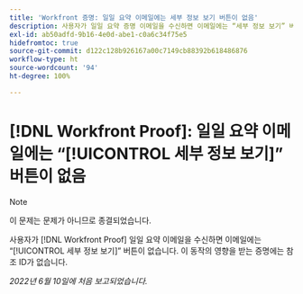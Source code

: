 ```yaml
---
title: 'Workfront 증명: 일일 요약 이메일에는 세부 정보 보기 버튼이 없음'
description: 사용자가 일일 요약 증명 이메일을 수신하면 이메일에는 “세부 정보 보기” 버튼이 없습니다. 이 동작의 영향을 받는 증명에는 참조 ID가 없습니다.
exl-id: ab50adfd-9b16-4e0d-abe1-c0a6c34f75e5
hidefromtoc: true
source-git-commit: d122c128b926167a00c7149cb88392b618486876
workflow-type: ht
source-wordcount: '94'
ht-degree: 100%

---
```


# [!DNL Workfront Proof]: 일일 요약 이메일에는 “[!UICONTROL 세부 정보 보기]” 버튼이 없음

>[!NOTE]
>
>이 문제는 문제가 아니므로 종결되었습니다.

사용자가 [!DNL Workfront Proof] 일일 요약 이메일을 수신하면 이메일에는 “[!UICONTROL 세부 정보 보기]” 버튼이 없습니다. 이 동작의 영향을 받는 증명에는 참조 ID가 없습니다.

_2022년 6월 10일에 처음 보고되었습니다._
